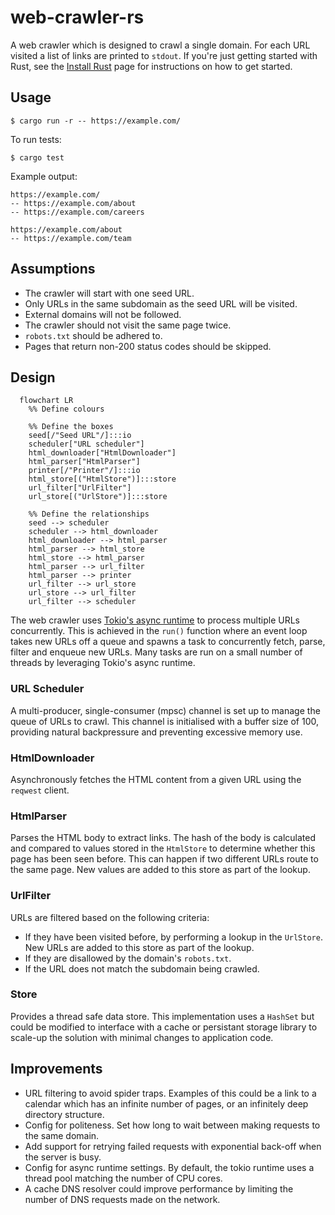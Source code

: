 # web-crawler-rs
A web crawler which is designed to crawl a single domain. For each URL visited a list of links are printed to `stdout`. If you're just getting started with Rust, see the [Install Rust](https://www.rust-lang.org/tools/install) page for instructions on how to get started.

## Usage

```
$ cargo run -r -- https://example.com/
```

To run tests:
```
$ cargo test
```

Example output:
```
https://example.com/
-- https://example.com/about
-- https://example.com/careers

https://example.com/about
-- https://example.com/team
```

## Assumptions

- The crawler will start with one seed URL.
- Only URLs in the same subdomain as the seed URL will be visited.
- External domains will not be followed.
- The crawler should not visit the same page twice.
- `robots.txt` should be adhered to.
- Pages that return non-200 status codes should be skipped.

## Design

<!-- Below is a Mermaid diagram which displays automatically on GitHub/Lab. See https://mermaid.js.org/ for more information -->

```mermaid
  flowchart LR
    %% Define colours

    %% Define the boxes
    seed[/"Seed URL"/]:::io
    scheduler["URL scheduler"]
    html_downloader["HtmlDownloader"]
    html_parser["HtmlParser"]
    printer[/"Printer"/]:::io
    html_store[("HtmlStore")]:::store
    url_filter["UrlFilter"]
    url_store[("UrlStore")]:::store

    %% Define the relationships
    seed --> scheduler
    scheduler --> html_downloader
    html_downloader --> html_parser
    html_parser --> html_store
    html_store --> html_parser
    html_parser --> url_filter
    html_parser --> printer
    url_filter --> url_store
    url_store --> url_filter
    url_filter --> scheduler
```

The web crawler uses [Tokio's async runtime](https://tokio.rs/tokio/tutorial) to process multiple URLs concurrently. This is achieved in the `run()` function where an event loop takes new URLs off a queue and spawns a task to concurrently fetch, parse, filter and enqueue new URLs. Many tasks are run on a small number of threads by leveraging Tokio's async runtime.

### URL Scheduler
A multi-producer, single-consumer (mpsc) channel is set up to manage the queue of URLs to crawl. This channel is initialised with a buffer size of 100, providing natural backpressure and preventing excessive memory use.

### HtmlDownloader
Asynchronously fetches the HTML content from a given URL using the `reqwest` client.

### HtmlParser
Parses the HTML body to extract links. The hash of the body is calculated and compared to values stored in the `HtmlStore` to determine whether this page has been seen before. This can happen if two different URLs route to the same page. New values are added to this store as part of the lookup.

### UrlFilter
URLs are filtered based on the following criteria:
- If they have been visited before, by performing a lookup in the `UrlStore`. New URLs are added to this store as part of the lookup.
- If they are disallowed by the domain's `robots.txt`.
- If the URL does not match the subdomain being crawled.

### Store
Provides a thread safe data store. This implementation uses a `HashSet` but could be modified to interface with a cache or persistant storage library to scale-up the solution with minimal changes to application code.

## Improvements
- URL filtering to avoid spider traps. Examples of this could be a link to a calendar which has an infinite number of pages, or an infinitely deep directory structure.
- Config for politeness. Set how long to wait between making requests to the same domain.
- Add support for retrying failed requests with exponential back-off when the server is busy.
- Config for async runtime settings. By default, the tokio runtime uses a thread pool matching the number of CPU cores.
- A cache DNS resolver could improve performance by limiting the number of DNS requests made on the network.
